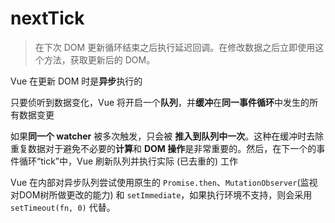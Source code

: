 # nextTick

> 在下次 DOM 更新循环结束之后执行延迟回调。在修改数据之后立即使用这个方法，获取更新后的 DOM。

Vue 在更新 DOM 时是**异步**执行的

只要侦听到数据变化，Vue 将开启一个**队列**，并**缓冲**在**同一事件循环**中发生的所有数据变更

如果**同一个 watcher** 被多次触发，只会被 **推入到队列中一次**。这种在缓冲时去除重复数据对于避免不必要的**计算**和 **DOM 操作**是非常重要的。然后，在下一个的事件循环“tick”中，Vue 刷新队列并执行实际 (已去重的) 工作

Vue 在内部对异步队列尝试使用原生的 `Promise.then`、`MutationObserver`(监视对DOM树所做更改的能力) 和 `setImmediate`，如果执行环境不支持，则会采用 `setTimeout(fn, 0)` 代替。